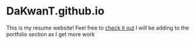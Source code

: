 # DaKwanT.github.io

This is my resume website! Feel free to <a href="https://dakwant.github.io/" target="_blank">check it out</a> I will be adding to the portfolio section as I get more work
